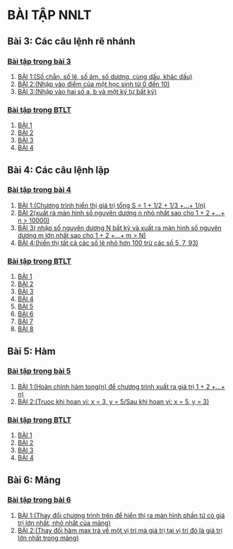 # BÀI TẬP NNLT
## Bài 3: Các câu lệnh rẽ nhánh
### [Bài tập trong bài 3](https://hoctructuyencntt.github.io/NNLT/Bai03.html)
1. [BÀI 1:(Số chẵn, số lẽ, số âm, số dương, cùng dấu, khác dấu)](https://www.jdoodle.com/embed/v0/5wji)
2. [BÀI 2:(Nhập vào điểm của một học sinh từ 0 đến 10)](https://www.jdoodle.com/embed/v0/5ASx)
3. [BÀI 3:(Nhập vào hai số a, b và một ký tự bất kỳ)](https://www.jdoodle.com/embed/v0/5ASc)
### [Bài tập trong BTLT](https://hoctructuyencntt.github.io/NNLT/Baitap.html)
1. [BÀI 1](https://www.jdoodle.com/embed/v0/5BuH)
2. [BÀI 2](https://www.jdoodle.com/embed/v0/5Cpf)
3. [BÀI 3](https://www.jdoodle.com/embed/v0/5Cpy)
4. [BÀI 4](https://www.jdoodle.com/embed/v0/5CpI)
## Bài 4: Các câu lệnh lặp
### [Bài tập trong bài 4](https://hoctructuyencntt.github.io/NNLT/Bai04.html)
1. [BÀI 1:(Chương trình hiển thị giá trị tổng S = 1 + 1/2 + 1/3 +...+ 1/n)](https://www.jdoodle.com/embed/v0/5wvs)
2. [BÀI 2(xuất rà màn hình số nguyên dương n nhỏ nhất sao cho 1 + 2 +...+ n > 10000)](https://www.jdoodle.com/embed/v0/5xXZ)
3. [BÀI 3( nhập số nguyên dương N bất kỳ và xuất ra màn hình số nguyên dương m lớn nhất sao cho 1 + 2 +...+ m > N)](https://www.jdoodle.com/embed/v0/5Dzj)
4. [BÀI 4:(hiển thị tất cả các số lẻ nhỏ hơn 100 trừ các số 5, 7, 93)](https://www.jdoodle.com/embed/v0/5DeP)
### [Bài tập trong BTLT](https://hoctructuyencntt.github.io/NNLT/Baitap.html)
1. [BÀI 1](https://www.jdoodle.com/embed/v0/5DzE)
2. [BÀI 2](https://www.jdoodle.com/embed/v0/5xXZ)
3. [BÀI 3](https://www.jdoodle.com/embed/v0/5DAv)
4. [BÀI 4](https://www.jdoodle.com/embed/v0/5DAJ)
5. [BÀI 5](https://www.jdoodle.com/embed/v0/5DBh)
6. [BÀI 6](https://www.jdoodle.com/embed/v0/5Ee1)
7. [BÀI 7](https://www.jdoodle.com/embed/v0/5EeQ)
8. [BÀI 8](https://www.jdoodle.com/embed/v0/5DbP)
## Bài 5: Hàm
### [Bài tập trong bài 5](https://hoctructuyencntt.github.io/NNLT/Bai05.html)
1. [BÀI 1:(Hoàn chỉnh hàm tong(n) để chương trình xuất ra giá trị 1 + 2 +...+ n)](https://www.jdoodle.com/embed/v0/5Exu)
2. [BÀI 2:(Truoc khi hoan vi: x = 3, y = 5/Sau khi hoan vi: x = 5, y = 3)](https://www.jdoodle.com/embed/v0/5Ey2)
### [Bài tập trong BTLT](https://hoctructuyencntt.github.io/NNLT/Baitap.html)
1. [BÀI 1](https://www.jdoodle.com/embed/v0/5EQh)
2. [BÀI 2]()
3. [BÀI 3]()
4. [BÀI 4]()
## Bài 6: Mảng
### [Bài tập trong bài 6](https://hoctructuyencntt.github.io/NNLT/Bai06.html)
1. [BÀI 1:(Thay đổi chương trình trên để hiển thị ra màn hình phần tử có giá trị lớn nhất, nhỏ nhất của mảng)](https://www.jdoodle.com/embed/v0/5EzS)
2. [BÀI 2:(Thay đổi hàm max trả về một vị trí mà giá trị tại vị trí đó là giá trị lớn nhất trong mảng)](https://www.jdoodle.com/embed/v0/5EMN)
